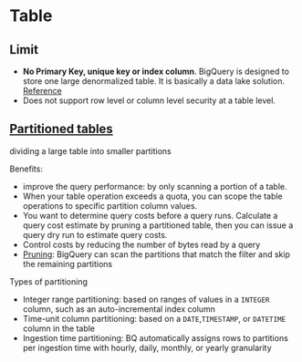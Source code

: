 # Table

## Limit
- **No Primary Key, unique key or index column**. BigQuery is designed to store one large denormalized table. It is basically a data lake solution. [Reference](https://nl.devoteam.com/expert-view/creating-anonymized-primary-keys-for-google-bigquery/)
- Does not support row level or column level security at a table level.

## [Partitioned tables](https://cloud.google.com/bigquery/docs/partitioned-tables)
dividing a large table into smaller partitions

Benefits:
  - improve the query performance: by only scanning a portion of a table.
  - When your table operation exceeds a quota, you can scope the table operations to specific partition column values.
  - You want to determine query costs before a query runs. Calculate a query cost estimate by pruning a partitioned table, then you can issue a query dry run to estimate query costs.
  - Control costs by reducing the number of bytes read by a query
- [Pruning](https://cloud.google.com/bigquery/docs/querying-partitioned-tables):  BigQuery can scan the partitions that match the filter and skip the remaining partitions

Types of partitioning
  - Integer range partitioning: based on ranges of values in a `INTEGER` column, such as an auto-incremental index column
  - Time-unit column partitioning: based on a `DATE`,`TIMESTAMP`, or `DATETIME` column in the table
  - Ingestion time partitioning: BQ automatically assigns rows to partitions per ingestion time with hourly, daily, monthly, or yearly granularity

